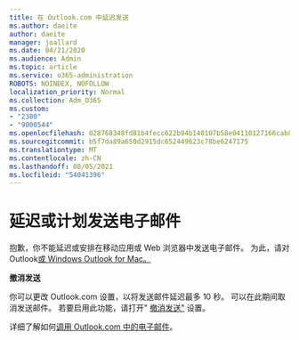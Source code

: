 ```yaml
---
title: 在 Outlook.com 中延迟发送
ms.author: daeite
author: daeite
manager: joallard
ms.date: 04/21/2020
ms.audience: Admin
ms.topic: article
ms.service: o365-administration
ROBOTS: NOINDEX, NOFOLLOW
localization_priority: Normal
ms.collection: Adm_O365
ms.custom:
- "2380"
- "9000544"
ms.openlocfilehash: 028768348fd81b4fecc622b94b140107b58e04110127166cab8e92ce3ab33b36
ms.sourcegitcommit: b5f7da89a650d2915dc652449623c78be6247175
ms.translationtype: MT
ms.contentlocale: zh-CN
ms.lasthandoff: 08/05/2021
ms.locfileid: "54041396"
---
```

# <a name="delay-or-schedule-sending-email-messages"></a>延迟或计划发送电子邮件

抱歉，你不能延迟或安排在移动应用或 Web 浏览器中发送电子邮件。 为此，请对 Outlook[或 Windows Outlook for Mac。](https://products.office.com/outlook/email-and-calendar-software-microsoft-outlook)

**撤消发送**

你可以更改 Outlook.com 设置，以将发送邮件延迟最多 10 秒。 可以在此期间取消发送邮件。 若要启用此功能，请打开" [撤消发送"](https://outlook.live.com/mail/options/mail/messageContent/undoSend) 设置。

详细了解如何[调用 Outlook.com 中的电子邮件](https://support.office.com/article/c069ddde-5282-4085-8f4c-d7b133324f8a?wt.mc_id=Office_Outlook_com_Alchemy)。